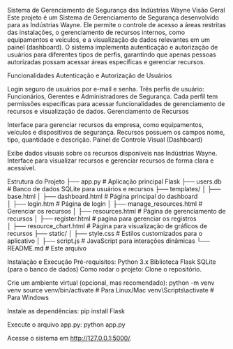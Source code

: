 Sistema de Gerenciamento de Segurança das Indústrias Wayne
Visão Geral
Este projeto é um Sistema de Gerenciamento de Segurança desenvolvido para as Indústrias Wayne. Ele permite o controle de acesso a áreas restritas das instalações, o gerenciamento de recursos internos, como equipamentos e veículos, e a visualização de dados relevantes em um painel (dashboard). O sistema implementa autenticação e autorização de usuários para diferentes tipos de perfis, garantindo que apenas pessoas autorizadas possam acessar áreas específicas e gerenciar recursos.

Funcionalidades
Autenticação e Autorização de Usuários

Login seguro de usuários por e-mail e senha.
Três perfis de usuário: Funcionários, Gerentes e Administradores de Segurança.
Cada perfil tem permissões específicas para acessar funcionalidades de gerenciamento de recursos e visualização de dados.
Gerenciamento de Recursos

Interface para gerenciar recursos da empresa, como equipamentos, veículos e dispositivos de segurança.
Recursos possuem os campos nome, tipo, quantidade e descrição.
Painel de Controle Visual (Dashboard)

Exibe dados visuais sobre os recursos disponíveis nas Indústrias Wayne.
Interface para visualizar recursos e gerenciar recursos de forma clara e acessível.

Estrutura do Projeto
├── app.py                    # Aplicação principal Flask
├── users.db                  # Banco de dados SQLite para usuários e recursos
├── templates/
│   ├── base.html 
│   ├── dashboard.html         # Página principal do dashboard         
│   ├── login.htm              # Página de login
│   ├── manage_resources.html  # Gerenciar os recursos
│   ├── resources.html         # Página de gerenciamento de recursos
│   ├── register.html          # pagina para gerenciar os registros  
│   ├── resource_chart.html    # Página para visualização de gráficos de recursos
├── static/
│   ├── style.css              # Estilos customizados para o aplicativo
│   ├── script.js              # JavaScript para interações dinâmicas
└── README.md                  # Este arquivo


Instalação e Execução
Pré-requisitos:
Python 3.x
Biblioteca Flask
SQLite (para o banco de dados)
Como rodar o projeto:
Clone o repositório.

Crie um ambiente virtual (opcional, mas recomendado):
python -m venv venv
source venv/bin/activate  # Para Linux/Mac
venv\Scripts\activate  # Para Windows


Instale as dependências:
pip install Flask

Execute o arquivo app.py:
python app.py


Acesse o sistema em http://127.0.0.1:5000/.
